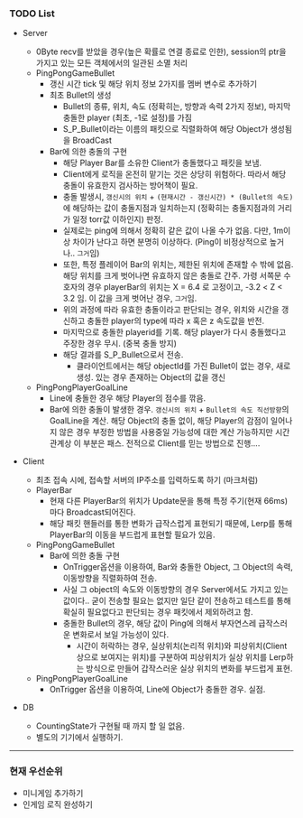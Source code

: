 ### TODO List

- Server
  - 0Byte recv를 받았을 경우(높은 확률로 연결 종료로 인한), session의 ptr을 가지고 있는 모든 객체에서의 일관된 소멸 처리
  - PingPongGameBullet
    - 갱신 시간 tick 및 해당 위치 정보 2가지를 멤버 변수로 추가하기
    - 최초 Bullet의 생성
      - Bullet의 종류, 위치, 속도 (정확히는, 방향과 속력 2가지 정보), 마지막 충돌한 player (최초, -1로 설정)를 가짐
      - S_P_Bullet이라는 이름의 패킷으로 직렬화하여 해당 Object가 생성됨을 BroadCast
    - Bar에 의한 충돌의 구현
      - 해당 Player Bar를 소유한 Client가 충돌했다고 패킷을 보냄.
      - Client에게 로직을 온전히 맡기는 것은 상당히 위험하다. 따라서 해당 충돌이 유효한지 검사하는 방어책이 필요.
      - 충돌 발생시, `갱신시의 위치` + `(현재시간 - 갱신시간) * (Bullet의 속도)` 에 해당하는 값이 충돌지점과 일치하는지 (정확히는 충돌지점과의 거리가 일정 torr값 이하인지) 판정.
      - 실제로는 ping에 의해서 정확히 같은 값이 나올 수가 없음. 다만, 1m이상 차이가 난다고 하면 분명히 이상하다. (Ping이 비정상적으로 높거나.. `그거`임)
      - 또한, 특정 플레이어 Bar의 위치는, 제한된 위치에 존재할 수 밖에 없음. 해당 위치를 크게 벗어나면 유효하지 않은 충돌로 간주.
      가령 서쪽문 수호자의 경우 playerBar의 위치는 X = 6.4 로 고정이고, -3.2 < Z < 3.2 임. 이 값을 크게 벗어난 경우, `그거`임.
      - 위의 과정에 따라 유효한 충돌이라고 판단되는 경우, 위치와 시간을 갱신하고 충돌한 player의 type에 따라 x 혹은 z 속도값을 반전.
      - 마지막으로 충돌한 playerid를 기록. 해당 player가 다시 충돌했다고 주장한 경우 무시. (중복 충돌 방지)
      - 해당 결과를 S_P_Bullet으로서 전송.
        - 클라이언트에서는 해당 objectId를 가진 Bullet이 없는 경우, 새로 생성. 있는 경우 존재하는 Object의 값을 갱신
  - PingPongPlayerGoalLine
    - Line에 충돌한 경우 해당 Player의 점수를 깎음.
    - Bar에 의한 충돌이 발생한 경우. `갱신시의 위치` + `Bullet의 속도 직선방향`의 GoalLine을 계산.
    해당 Object의 충돌 없이, 해당 Player의 감점이 일어나지 않은 경우 부정한 방법을 사용중일 가능성에 대한 계산 가능하지만
    시간관계상 이 부분은 패스. 전적으로 Client를 믿는 방법으로 진행....

- Client
  - 최초 접속 시에, 접속할 서버의 IP주소를 입력하도록 하기 (마크처럼)
  - PlayerBar
    - 현재 다른 PlayerBar의 위치가 Update문을 통해 특정 주기(현재 66ms)마다 Broadcast되어진다.
    - 해당 패킷 핸들러를 통한 변화가 급작스럽게 표현되기 때문에, Lerp를 통해 PlayerBar의 이동을 부드럽게 표현할 필요가 있음.
  - PingPongGameBullet
    - Bar에 의한 충돌 구현
      - OnTrigger옵션을 이용하여, Bar와 충돌한 Object, 그 Object의 속력, 이동방향을 직렬화하여 전송.
      - 사실 그 object의 속도와 이동방향의 경우 Server에서도 가지고 있는 값이다..
      굳이 전송할 필요는 없지만 일단 같이 전송하고 테스트를 통해 확실히 필요없다고 판단되는 경우 패킷에서 제외하려고 함.
      - 충돌한 Bullet의 경우, 해당 값이 Ping에 의해서 부자연스레 급작스러운 변화로서 보일 가능성이 있다.
        - 시간이 허락하는 경우, 실상위치(논리적 위치)와 피상위치(Client상으로 보여지는 위치)를 구분하여
        피상위치가 실상 위치를 Lerp하는 방식으로 만들어 갑작스러운 실상 위치의 변화를 부드럽게 표현.
  - PingPongPlayerGoalLine
    - OnTrigger 옵션을 이용하여, Line에 Object가 충돌한 경우. 실점.

- DB
  - CountingState가 구현될 때 까지 할 일 없음.
  - 별도의 기기에서 실행하기.

---

### 현재 우선순위

- 미니게임 추가하기
- 인게임 로직 완성하기
